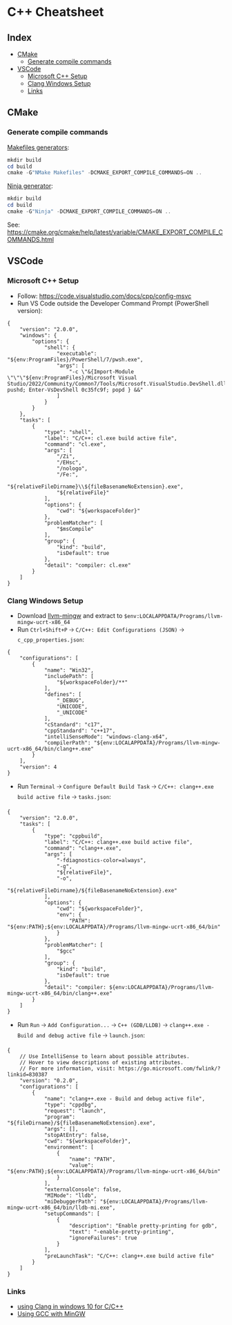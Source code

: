 # C++ Cheatsheet

## Index

* [CMake](#cmake)
  * [Generate compile commands](#generate-compile-commands)
* [VSCode](#vscode)
  * [Microsoft C++ Setup](#microsoft-c-setup)
  * [Clang Windows Setup](#clang-windows-setup)
  * [Links](#links)


## CMake

### Generate compile commands

[Makefiles generators](https://cmake.org/cmake/help/latest/manual/cmake-generators.7.html#id10):
```powershell
mkdir build
cd build
cmake -G"NMake Makefiles" -DCMAKE_EXPORT_COMPILE_COMMANDS=ON ..
```

[Ninja generator](https://cmake.org/cmake/help/latest/manual/cmake-generators.7.html#id11):
```powershell
mkdir build
cd build
cmake -G"Ninja" -DCMAKE_EXPORT_COMPILE_COMMANDS=ON ..
```

See: https://cmake.org/cmake/help/latest/variable/CMAKE_EXPORT_COMPILE_COMMANDS.html

## VSCode

### Microsoft C++ Setup

  * Follow: https://code.visualstudio.com/docs/cpp/config-msvc
  * Run VS Code outside the Developer Command Prompt (PowerShell version):
```json5
{
    "version": "2.0.0",
    "windows": {
        "options": {
            "shell": {
                "executable": "${env:ProgramFiles}/PowerShell/7/pwsh.exe",
                "args": [
                    "-c \"&{Import-Module \"\"\"${env:ProgramFiles}/Microsoft Visual Studio/2022/Community/Common7/Tools/Microsoft.VisualStudio.DevShell.dll\"\"\"; pushd; Enter-VsDevShell 0c35fc9f; popd } &&"
                ]
            }
        }
    },
    "tasks": [
        {
            "type": "shell",
            "label": "C/C++: cl.exe build active file",
            "command": "cl.exe",
            "args": [
                "/Zi",
                "/EHsc",
                "/nologo",
                "/Fe:",
                "${relativeFileDirname}\\${fileBasenameNoExtension}.exe",
                "${relativeFile}"
            ],
            "options": {
                "cwd": "${workspaceFolder}"
            },
            "problemMatcher": [
                "$msCompile"
            ],
            "group": {
                "kind": "build",
                "isDefault": true
            },
            "detail": "compiler: cl.exe"
        }
    ]
}
```

### Clang Windows Setup

  * Download [llvm-mingw](https://github.com/mstorsjo/llvm-mingw/releases) and extract to `$env:LOCALAPPDATA/Programs/llvm-mingw-ucrt-x86_64`
  * Run `Ctrl+Shift+P` 🡢 `C/C++: Edit Configurations (JSON)` 🡢 `c_cpp_properties.json`:
```json5
{
    "configurations": [
        {
            "name": "Win32",
            "includePath": [
                "${workspaceFolder}/**"
            ],
            "defines": [
                "_DEBUG",
                "UNICODE",
                "_UNICODE"
            ],
            "cStandard": "c17",
            "cppStandard": "c++17",
            "intelliSenseMode": "windows-clang-x64",
            "compilerPath": "${env:LOCALAPPDATA}/Programs/llvm-mingw-ucrt-x86_64/bin/clang++.exe"
        }
    ],
    "version": 4
}
```
  * Run `Terminal` 🡢 `Configure Default Build Task` 🡢 `C/C++: clang++.exe build active file` 🡢 `tasks.json`: 
```json5
{
    "version": "2.0.0",
    "tasks": [
        {
            "type": "cppbuild",
            "label": "C/C++: clang++.exe build active file",
            "command": "clang++.exe",
            "args": [
                "-fdiagnostics-color=always",
                "-g",
                "${relativeFile}",
                "-o",
                "${relativeFileDirname}/${fileBasenameNoExtension}.exe"
            ],
            "options": {
                "cwd": "${workspaceFolder}",
                "env": {
                    "PATH": "${env:PATH};${env:LOCALAPPDATA}/Programs/llvm-mingw-ucrt-x86_64/bin"
                }
            },
            "problemMatcher": [
                "$gcc"
            ],
            "group": {
                "kind": "build",
                "isDefault": true
            },
            "detail": "compiler: ${env:LOCALAPPDATA}/Programs/llvm-mingw-ucrt-x86_64/bin/clang++.exe"
        }
    ]
}
```
  * Run `Run` 🡢 `Add Configuration...` 🡢 `C++ (GDB/LLDB)` 🡢 `clang++.exe - Build and debug active file` 🡢 `launch.json`:
```json5
{
    // Use IntelliSense to learn about possible attributes.
    // Hover to view descriptions of existing attributes.
    // For more information, visit: https://go.microsoft.com/fwlink/?linkid=830387
    "version": "0.2.0",
    "configurations": [
        {
            "name": "clang++.exe - Build and debug active file",
            "type": "cppdbg",
            "request": "launch",
            "program": "${fileDirname}/${fileBasenameNoExtension}.exe",
            "args": [],
            "stopAtEntry": false,
            "cwd": "${workspaceFolder}",
            "environment": [
                {
                    "name": "PATH",
                    "value": "${env:PATH};${env:LOCALAPPDATA}/Programs/llvm-mingw-ucrt-x86_64/bin"
                }
            ],
            "externalConsole": false,
            "MIMode": "lldb",
            "miDebuggerPath": "${env:LOCALAPPDATA}/Programs/llvm-mingw-ucrt-x86_64/bin/lldb-mi.exe",
            "setupCommands": [
                {
                    "description": "Enable pretty-printing for gdb",
                    "text": "-enable-pretty-printing",
                    "ignoreFailures": true
                }
            ],
            "preLaunchTask": "C/C++: clang++.exe build active file"
        }
    ]
}
```

### Links

  * [using Clang in windows 10 for C/C++](https://stackoverflow.com/q/63914108)
  * [Using GCC with MinGW](https://code.visualstudio.com/docs/cpp/config-mingw)
